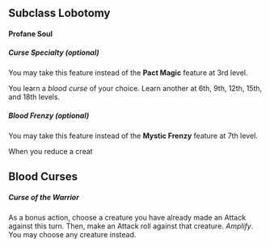 ## Subclass Lobotomy
#### Profane Soul
##### Curse Specialty (*optional*)
You may take this feature instead of the **Pact Magic** feature at 3rd level.

You learn a *blood curse* of your choice. Learn another at 6th, 9th, 12th, 15th, and 18th levels.

##### Blood Frenzy (*optional*)
You may take this feature instead of the **Mystic Frenzy** feature at 7th level.

When you reduce a creat

## Blood Curses
##### Curse of the Warrior
As a bonus action, choose a creature you have already made an Attack against this turn. Then, make an Attack roll against that creature.
*Amplify*. You may choose any creature instead. 